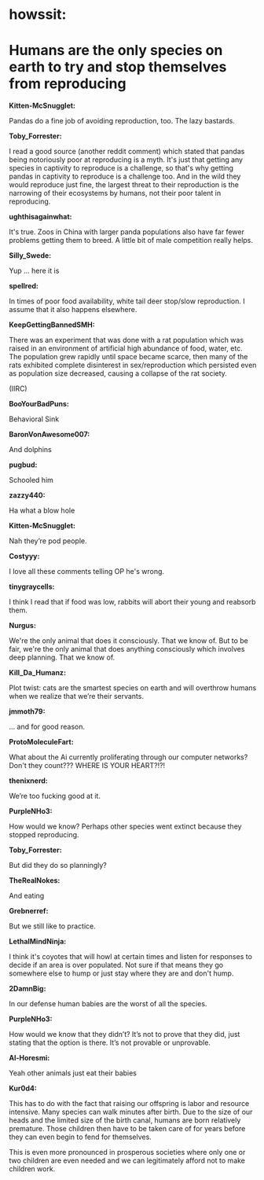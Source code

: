 # howssit:
# Humans are the only species on earth to try and stop themselves from reproducing 

**Kitten-McSnugglet:**

Pandas do a fine job of avoiding reproduction, too. The lazy bastards. 

**Toby_Forrester:**

I read a good source (another reddit comment) which stated that pandas being notoriously poor at reproducing is a myth. It's just that getting any species in captivity to reproduce is a challenge, so that's why getting pandas in captivity to reproduce is a challenge too. And in the wild they would reproduce just fine, the largest threat to their reproduction is the narrowing of their ecosystems by humans, not their poor talent in reproducing. 

**ughthisagainwhat:**

It's true. Zoos in China with larger panda populations also have far fewer problems getting them to breed. A little bit of male competition really helps. 

**Silly_Swede:**

Yup ... here it is 

**spellred:**

In times of poor food availability, white tail deer stop/slow reproduction. I assume that it also happens elsewhere. 

**KeepGettingBannedSMH:**

There was an experiment that was done with a rat population which was raised in an environment of artificial high abundance of food, water, etc. The population grew rapidly until space became scarce, then many of the rats exhibited complete disinterest in sex/reproduction which persisted even as population size decreased, causing a collapse of the rat society. 

(IIRC) 

**BooYourBadPuns:**

Behavioral Sink 

**BaronVonAwesome007:**

And dolphins 

**pugbud:**

Schooled him 

**zazzy440:**

Ha what a blow hole 

**Kitten-McSnugglet:**

Nah they’re pod people. 

**Costyyy:**

I love all these comments telling OP he's wrong. 

**tinygraycells:**

I think I read that if food was low, rabbits will abort their young and reabsorb them. 

**Nurgus:**

We're the only animal that does it consciously. That we know of. But to be fair, we're the only animal that does anything consciously which involves deep planning. That we know of. 

**Kill_Da_Humanz:**

Plot twist: cats are the smartest species on earth and will overthrow humans when we realize that we’re their servants.

**jmmoth79:**

... and for good reason. 

**ProtoMoleculeFart:**

What about the Ai currently proliferating through our computer networks? Don't they count??? WHERE IS YOUR HEART?!?! 

**thenixnerd:**

We’re too fucking good at it. 

**PurpleNHo3:**

How would we know? Perhaps other species went extinct because they stopped reproducing. 

**Toby_Forrester:**

But did they do so planningly? 

**TheRealNokes:**

And eating 

**Grebnerref:**

But we still like to practice. 

**LethalMindNinja:**

I think it's coyotes that will howl at certain times and listen for responses to decide if an area is over populated. Not sure if that means they go somewhere else to hump or just stay where they are and don't hump. 

**2DamnBig:**

In our defense human babies are the worst of all the species. 

**PurpleNHo3:**

How would we know that they didn’t? It’s not to prove that they did, just stating that the option is there. It’s not provable or unprovable.

**Al-Horesmi:**

Yeah other animals just eat their babies 

**Kur0d4:**

This has to do with the fact that raising our offspring is labor and resource intensive. Many species can walk minutes after birth. Due to the size of our heads and the limited size of the birth canal, humans are born relatively premature. Those children then have to be taken care of for years before they can even begin to fend for themselves. 

This is even more pronounced in prosperous societies where only one or two children are even needed and we can legitimately afford not to make children work.
